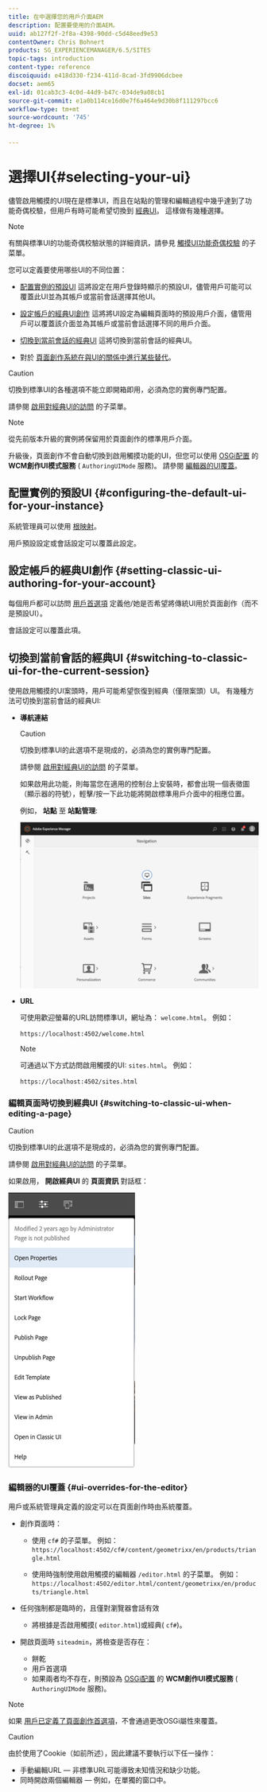 ```yaml
---
title: 在中選擇您的用戶介面AEM
description: 配置要使用的介面AEM。
uuid: ab127f2f-2f8a-4398-90dd-c5d48eed9e53
contentOwner: Chris Bohnert
products: SG_EXPERIENCEMANAGER/6.5/SITES
topic-tags: introduction
content-type: reference
discoiquuid: e418d330-f234-411d-8cad-3fd9906dcbee
docset: aem65
exl-id: 01cab3c3-4c0d-44d9-b47c-034de9a08cb1
source-git-commit: e1a0b114ce16d0e7f6a464e9d30b8f111297bcc6
workflow-type: tm+mt
source-wordcount: '745'
ht-degree: 1%

---
```


# 選擇UI{#selecting-your-ui}

儘管啟用觸摸的UI現在是標準UI，而且在站點的管理和編輯過程中幾乎達到了功能奇偶校驗，但用戶有時可能希望切換到 [經典UI](/help/sites-classic-ui-authoring/classicui.md)。 這樣做有幾種選擇。

>[!NOTE]
>
>有關與標準UI的功能奇偶校驗狀態的詳細資訊，請參見 [觸摸UI功能奇偶校驗](/help/release-notes/touch-ui-features-status.md) 的子菜單。

您可以定義要使用哪些UI的不同位置：

* [配置實例的預設UI](#configuring-the-default-ui-for-your-instance)
這將設定在用戶登錄時顯示的預設UI，儘管用戶可能可以覆蓋此UI並為其帳戶或當前會話選擇其他UI。

* [設定帳戶的經典UI創作](/help/sites-authoring/select-ui.md#setting-classic-ui-authoring-for-your-account)
這將將UI設定為編輯頁面時的預設用戶介面，儘管用戶可以覆蓋該介面並為其帳戶或當前會話選擇不同的用戶介面。

* [切換到當前會話的經典UI](#switching-to-classic-ui-for-the-current-session)
這將切換到當前會話的經典UI。

* 對於 [頁面創作系統在與UI的關係中進行某些替代](#ui-overrides-for-the-editor)。

>[!CAUTION]
>
>切換到標準UI的各種選項不能立即開箱即用，必須為您的實例專門配置。
>
>請參閱 [啟用對經典UI的訪問](/help/sites-administering/enable-classic-ui.md) 的子菜單。

>[!NOTE]
>
>從先前版本升級的實例將保留用於頁面創作的標準用戶介面。
>
>升級後，頁面創作不會自動切換到啟用觸摸功能的UI，但您可以使用 [OSGi配置](/help/sites-deploying/configuring-osgi.md) 的 **WCM創作UI模式服務** ( `AuthoringUIMode` 服務)。 請參閱 [編輯器的UI覆蓋](#ui-overrides-for-the-editor)。

## 配置實例的預設UI {#configuring-the-default-ui-for-your-instance}

系統管理員可以使用 [根映射](/help/sites-deploying/osgi-configuration-settings.md#daycqrootmapping)。

用戶預設設定或會話設定可以覆蓋此設定。

## 設定帳戶的經典UI創作 {#setting-classic-ui-authoring-for-your-account}

每個用戶都可以訪問 [用戶首選項](/help/sites-authoring/user-properties.md#userpreferences) 定義他/她是否希望將傳統UI用於頁面創作（而不是預設UI）。

會話設定可以覆蓋此項。

## 切換到當前會話的經典UI {#switching-to-classic-ui-for-the-current-session}

使用啟用觸摸的UI案頭時，用戶可能希望恢復到經典（僅限案頭）UI。 有幾種方法可切換到當前會話的經典UI:

* **導航連結**

   >[!CAUTION]
   >
   >切換到標準UI的此選項不是現成的，必須為您的實例專門配置。
   >
   >
   >請參閱 [啟用對經典UI的訪問](/help/sites-administering/enable-classic-ui.md) 的子菜單。

   如果啟用此功能，則每當您在適用的控制台上安裝時，都會出現一個表徵圖（顯示器的符號），輕擊/按一下此功能將開啟標準用戶介面中的相應位置。

   例如， **站點** 至 **站點管理**:

   ![syui-01](assets/syui-01.png)

* **URL**

   可使用歡迎螢幕的URL訪問標準UI，網址為： `welcome.html`。 例如：

   `https://localhost:4502/welcome.html`

   >[!NOTE]
   >
   >可通過以下方式訪問啟用觸摸的UI: `sites.html`。 例如：
   >
   >
   >`https://localhost:4502/sites.html`

### 編輯頁面時切換到經典UI {#switching-to-classic-ui-when-editing-a-page}

>[!CAUTION]
>
>切換到標準UI的此選項不是現成的，必須為您的實例專門配置。
>
>請參閱 [啟用對經典UI的訪問](/help/sites-administering/enable-classic-ui.md) 的子菜單。

如果啟用， **開啟經典UI** 的 **頁面資訊** 對話框：

![syui-02](assets/syui-02.png)

### 編輯器的UI覆蓋 {#ui-overrides-for-the-editor}

用戶或系統管理員定義的設定可以在頁面創作時由系統覆蓋。

* 創作頁面時：

   * 使用 `cf#` 的子菜單。 例如：
      `https://localhost:4502/cf#/content/geometrixx/en/products/triangle.html`

   * 使用時強制使用啟用觸摸的編輯器 `/editor.html` 的子菜單。 例如：
      `https://localhost:4502/editor.html/content/geometrixx/en/products/triangle.html`

* 任何強制都是臨時的，且僅對瀏覽器會話有效

   * 將根據是否啟用觸摸( `editor.html`)或經典( `cf#`)。

* 開啟頁面時 `siteadmin`，將檢查是否存在：

   * 餅乾
   * 用戶首選項
   * 如果兩者均不存在，則預設為 [OSGi配置](/help/sites-deploying/configuring-osgi.md) 的 **WCM創作UI模式服務** ( `AuthoringUIMode` 服務)。

>[!NOTE]
>
>如果 [用戶已定義了頁面創作首選項](#settingthedefaultauthoringuiforyouraccount)，不會通過更改OSGi屬性來覆蓋。

>[!CAUTION]
>
>由於使用了Cookie（如前所述），因此建議不要執行以下任一操作：
>
>* 手動編輯URL — 非標準URL可能導致未知情況和缺少功能。
>* 同時開啟兩個編輯器 — 例如，在單獨的窗口中。

